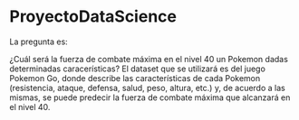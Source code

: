 # ProyectoDataScience

La pregunta es:

¿Cuál será la fuerza de combate máxima en el nivel 40 un Pokemon dadas determinadas caracerísticas?
El dataset que se utilizará es del juego Pokemon Go, donde describe las características de cada Pokemon (resistencia, ataque, defensa, salud, peso, altura, etc.) y, de acuerdo a las mismas, se puede predecir la fuerza de combate máxima que alcanzará en el nivel 40. 
